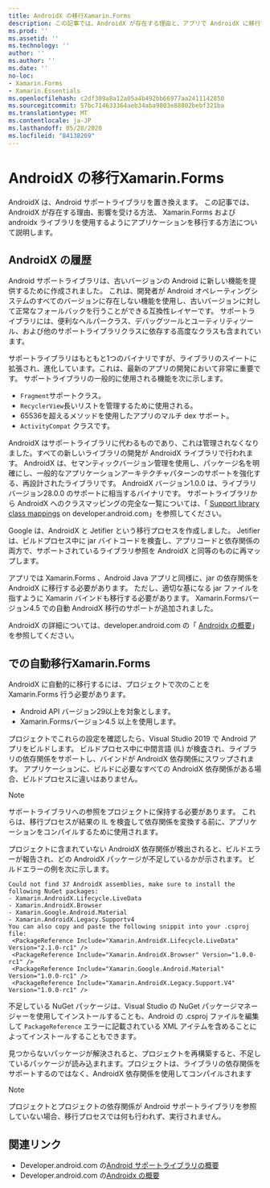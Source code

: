 ```yaml
---
title: AndroidX の移行Xamarin.Forms
description: この記事では、AndroidX が存在する理由と、アプリで AndroidX に移行する方法について説明し Xamarin.Forms ます。
ms.prod: ''
ms.assetid: ''
ms.technology: ''
author: ''
ms.author: ''
ms.date: ''
no-loc:
- Xamarin.Forms
- Xamarin.Essentials
ms.openlocfilehash: c2df309a8a12a05a4b492bb66977aa2411142850
ms.sourcegitcommit: 57bc714633364aeb34aba9803e88802bebf321ba
ms.translationtype: MT
ms.contentlocale: ja-JP
ms.lasthandoff: 05/28/2020
ms.locfileid: "84138269"
---
```

# <a name="androidx-migration-in-xamarinforms"></a>AndroidX の移行Xamarin.Forms

AndroidX は、Android サポートライブラリを置き換えます。 この記事では、AndroidX が存在する理由、影響を受ける方法、 Xamarin.Forms および androidx ライブラリを使用するようにアプリケーションを移行する方法について説明します。

## <a name="history-of-androidx"></a>AndroidX の履歴

Android サポートライブラリは、古いバージョンの Android に新しい機能を提供するために作成されました。 これは、開発者が Android オペレーティングシステムのすべてのバージョンに存在しない機能を使用し、古いバージョンに対して正常なフォールバックを行うことができる互換性レイヤーです。 サポートライブラリには、便利なヘルパークラス、デバッグツールとユーティリティツール、および他のサポートライブラリクラスに依存する高度なクラスも含まれています。

サポートライブラリはもともと1つのバイナリですが、ライブラリのスイートに拡張され、進化しています。これは、最新のアプリの開発において非常に重要です。 サポートライブラリの一般的に使用される機能を次に示します。

- `Fragment`サポートクラス。
- `RecyclerView`長いリストを管理するために使用される。
- 65536を超えるメソッドを使用したアプリのマルチ dex サポート。
- `ActivityCompat` クラスです。

AndroidX はサポートライブラリに代わるものであり、これは管理されなくなりました。すべての新しいライブラリの開発が AndroidX ライブラリで行われます。 AndroidX は、セマンティックバージョン管理を使用し、パッケージ名を明確にし、一般的なアプリケーションアーキテクチャパターンのサポートを強化する、再設計されたライブラリです。 AndroidX バージョン1.0.0 は、ライブラリバージョン28.0.0 のサポートに相当するバイナリです。 サポートライブラリから AndroidX へのクラスマッピングの完全な一覧については、「 [Support library class mappings](https://developer.android.com/jetpack/androidx/migrate/class-mappings) on developer.android.com」を参照してください。

Google は、AndroidX と Jetifier という移行プロセスを作成しました。 Jetifier は、ビルドプロセス中に jar バイトコードを検査し、アプリコードと依存関係の両方で、サポートされているライブラリ参照を AndroidX と同等のものに再マップします。

アプリでは Xamarin.Forms 、Android Java アプリと同様に、jar の依存関係を AndroidX に移行する必要があります。 ただし、適切な基になる jar ファイルを指すように Xamarin バインドも移行する必要があります。 Xamarin.Formsバージョン4.5 での自動 AndroidX 移行のサポートが追加されました。

AndroidX の詳細については、developer.android.com の「 [Androidx の概要](https://developer.android.com/jetpack/androidx)」を参照してください。

## <a name="automatic-migration-in-xamarinforms"></a>での自動移行Xamarin.Forms

AndroidX に自動的に移行するには、プロジェクトで次のことを Xamarin.Forms 行う必要があります。

- Android API バージョン29以上を対象とします。
- Xamarin.Formsバージョン4.5 以上を使用します。

プロジェクトでこれらの設定を確認したら、Visual Studio 2019 で Android アプリをビルドします。 ビルドプロセス中に中間言語 (IL) が検査され、ライブラリの依存関係をサポートし、バインドが AndroidX 依存関係にスワップされます。 アプリケーションに、ビルドに必要なすべての AndroidX 依存関係がある場合、ビルドプロセスに違いはありません。

> [!NOTE]
> サポートライブラリへの参照をプロジェクトに保持する必要があります。 これらは、移行プロセスが結果の IL を検査して依存関係を変換する前に、アプリケーションをコンパイルするために使用されます。

プロジェクトに含まれていない AndroidX 依存関係が検出されると、ビルドエラーが報告され、どの AndroidX パッケージが不足しているかが示されます。 ビルドエラーの例を次に示します。

```
Could not find 37 AndroidX assemblies, make sure to install the following NuGet packages:
- Xamarin.AndroidX.Lifecycle.LiveData
- Xamarin.AndroidX.Browser
- Xamarin.Google.Android.Material
- Xamarin.AndroidX.Legacy.Supportv4
You can also copy and paste the following snippit into your .csproj file:
 <PackageReference Include="Xamarin.AndroidX.Lifecycle.LiveData" Version="2.1.0-rc1" />
 <PackageReference Include="Xamarin.AndroidX.Browser" Version="1.0.0-rc1" />
 <PackageReference Include="Xamarin.Google.Android.Material" Version="1.0.0-rc1" />
 <PackageReference Include="Xamarin.AndroidX.Legacy.Support.V4" Version="1.0.0-rc1" />
```

不足している NuGet パッケージは、Visual Studio の NuGet パッケージマネージャーを使用してインストールすることも、Android の .csproj ファイルを編集して `PackageReference` エラーに記載されている XML アイテムを含めることによってインストールすることもできます。

見つからないパッケージが解決されると、プロジェクトを再構築すると、不足しているパッケージが読み込まれます。プロジェクトは、ライブラリの依存関係をサポートするのではなく、AndroidX 依存関係を使用してコンパイルされます

> [!NOTE]
> プロジェクトとプロジェクトの依存関係が Android サポートライブラリを参照していない場合、移行プロセスでは何も行われず、実行されません。

## <a name="related-links"></a>関連リンク

- Developer.android.com の[Android サポートライブラリの概要](https://developer.android.com/topic/libraries/support-library/index)
- Developer.android.com の[Androidx の概要](https://developer.android.com/jetpack/androidx)
